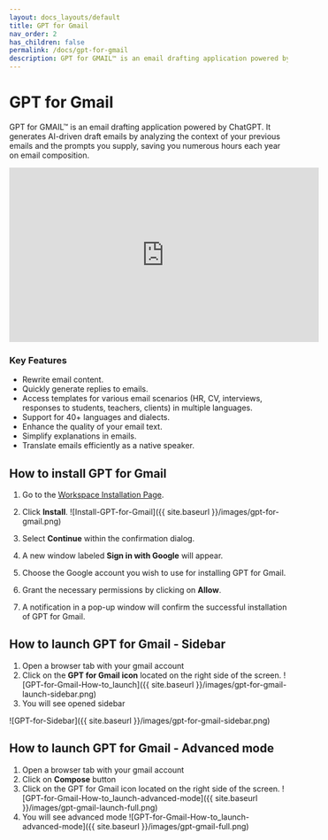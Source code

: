 ```yaml
---
layout: docs_layouts/default
title: GPT for Gmail
nav_order: 2
has_children: false
permalink: /docs/gpt-for-gmail
description: GPT for GMAIL™ is an email drafting application powered by ChatGPT for writing emails in 1 click. It generates AI-driven draft emails by analyzing the context of your previous emails and the prompts you supply, saving you numerous hours each year on email composition.
---
```


# GPT for Gmail

GPT for GMAIL™ is an email drafting application powered by ChatGPT. It generates AI-driven draft emails by analyzing the context of your previous emails and the prompts you supply, saving you numerous hours each year on email composition.

<iframe width="560" height="315" src="https://www.youtube.com/embed/UFsHYssF3TM?si=nobbE_LSWdEa5rdT" title="YouTube video player" frameborder="0" allow="accelerometer; autoplay; clipboard-write; encrypted-media; gyroscope; picture-in-picture; web-share" allowfullscreen></iframe>

### Key Features
- Rewrite email content.
- Quickly generate replies to emails.
- Access templates for various email scenarios (HR, CV, interviews, responses to students, teachers, clients) in multiple languages.
- Support for 40+ languages and dialects.
- Enhance the quality of your email text.
- Simplify explanations in emails.
- Translate emails efficiently as a native speaker.

## How to install GPT for Gmail

1. Go to the [Workspace Installation Page](https://workspace.google.com/u/0/marketplace/app/gpt_for_gmail_chatgpt_ai/899305976589).

2. Click **Install**. ![Install-GPT-for-Gmail]({{ site.baseurl }}/images/gpt-for-gmail.png)

3. Select **Continue** within the confirmation dialog.

4. A new window labeled **Sign in with Google** will appear.

5. Choose the Google account you wish to use for installing GPT for Gmail.

6. Grant the necessary permissions by clicking on **Allow**.

7. A notification in a pop-up window will confirm the successful installation of GPT for Gmail.


## How to launch GPT for Gmail - Sidebar

1. Open a browser tab with your gmail account
2. Click on the **GPT for Gmail icon** located on the right side of the screen. ![GPT-for-Gmail-How-to_launch]({{ site.baseurl }}/images/gpt-for-gmail-launch-sidebar.png)
3. You will see opened sidebar 

![GPT-for-Sidebar]({{ site.baseurl }}/images/gpt-for-gmail-sidebar.png)

## How to launch GPT for Gmail - Advanced mode

1. Open a browser tab with your gmail account
2. Click on **Compose** button
3. Click on the GPT for Gmail icon located on the right side of the screen. ![GPT-for-Gmail-How-to_launch-advanced-mode]({{ site.baseurl }}/images/gpt-gmail-launch-full.png)
4. You will see advanced mode ![GPT-for-Gmail-How-to_launch-advanced-mode]({{ site.baseurl }}/images/gpt-gmail-full.png)

